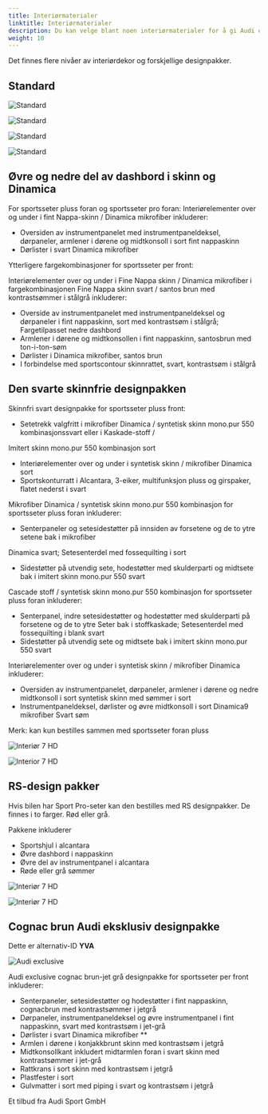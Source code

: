 ```yaml
---
title: Interiørmaterialer
linktitle: Interiørmaterialer
description: Du kan velge blant noen interiørmaterialer for å gi Audi e-tron GT et enda mer ekslusivt utseende.  
weight: 10
---
```


Det finnes flere nivåer av interiørdekor og forskjellige designpakker.

## Standard

![Standard](interior_standard_1.jpg "Standard interiørtrim")

![Standard](interior_standard_2.jpg "Standard interiørtrim")

![Standard](interior_standard_3.jpg "Standard dashbord med syntetisk lær og karboninnlegg")

![Standard](interior_standard_4.jpg "Standard dashbord med syntetisk lær og karboninnlegg")

## Øvre og nedre del av dashbord i skinn og Dinamica

For sportsseter pluss foran og sportsseter pro foran:
Interiørelementer over og under i fint Nappa-skinn / Dinamica mikrofiber inkluderer:

- Oversiden av instrumentpanelet med instrumentpaneldeksel, dørpaneler, armlener i dørene og midtkonsoll i sort fint nappaskinn
- Dørlister i svart Dinamica mikrofiber

Ytterligere fargekombinasjoner for sportsseter per front:

Interiørelementer over og under i Fine Nappa skinn / Dinamica mikrofiber i fargekombinasjonen Fine Nappa skinn svart / santos brun med kontrastsømmer i stålgrå inkluderer:

- Overside av instrumentpanelet med instrumentpaneldeksel og dørpaneler i fint nappaskinn, sort med kontrastsøm i stålgrå; Fargetilpasset nedre dashbord
- Armlener i dørene og midtkonsollen i fint nappaskinn, santosbrun med ton-i-ton-søm
- Dørlister i Dinamica mikrofiber, santos brun
- I forbindelse med sportscontour skinnrattet, svart, kontrastsøm i stålgrå

## Den svarte skinnfrie designpakken

Skinnfri svart designpakke for sportsseter pluss front:

- Setetrekk valgfritt i mikrofiber Dinamica / syntetisk skinn mono.pur 550 kombinasjonssvart eller i Kaskade-stoff /

Imitert skinn mono.pur 550 kombinasjon sort

- Interiørelementer over og under i syntetisk skinn / mikrofiber Dinamica sort
- Sportskonturratt i Alcantara, 3-eiker, multifunksjon pluss og girspaker, flatet nederst i svart

Mikrofiber Dinamica / syntetisk skinn mono.pur 550 kombinasjon for sportsseter pluss foran inkluderer:

- Senterpaneler og setesidestøtter på innsiden av forsetene og de to ytre setene bak i mikrofiber

Dinamica svart; Setesenterdel med fossequilting i sort

- Sidestøtter på utvendig sete, hodestøtter med skulderparti og midtsete bak i imitert skinn mono.pur 550
svart

Cascade stoff / syntetisk skinn mono.pur 550 kombinasjon for sportsseter pluss foran inkluderer:

- Senterpanel, indre setesidestøtter og hodestøtter med skulderparti på forsetene og de to ytre
Seter bak i stoffkaskade; Setesenterdel med fossequilting i blank svart
- Sidestøtter på utvendig sete og midtsete bak i imitert skinn mono.pur 550 svart

Interiørelementer over og under i syntetisk skinn / mikrofiber Dinamica inkluderer:

- Oversiden av instrumentpanelet, dørpaneler, armlener i dørene og nedre midtkonsoll i sort syntetisk skinn
med sømmer i sort
- Instrumentpaneldeksel, dørlister og øvre midtkonsoll i sort Dinamica9 mikrofiber
Svart søm

Merk: kan kun bestilles sammen med sportsseter foran pluss

![Interiør 7 HD](interior_PEH_1.jpg "Skinnfri interiørdesignpakke")

![Interior 7 HD](interior_PEH_2.jpg "Skinnfri interiørdesignpakke")

## RS-design pakker

Hvis bilen har Sport Pro-seter kan den bestilles med RS designpakker. De finnes i to farger. Rød eller grå.

Pakkene inkluderer

- Sportshjul i alcantara
- Øvre dashbord i nappaskinn
- Øvre del av instrumentpanel i alcantara
- Røde eller grå sømmer

![Interiør 7 HD](interior_PEF_1.jpg "RS Designpakke med røde sømmer")

![Interiør 7 HD](interior_PEF_2.jpg "RS Designpakke med røde sømmer")

## Cognac brun Audi eksklusiv designpakke

Dette er alternativ-ID **YVA**

![Audi exclusive](interior_YVA_1.jpg "Cognac brunt interiør. Foto av Auditography")

Audi exclusive cognac brun-jet grå designpakke for sportsseter per front inkluderer:

- Senterpaneler, setesidestøtter og hodestøtter i fint nappaskinn, cognacbrun med kontrastsømmer i jetgrå
- Dørpaneler, instrumentpaneldeksel og øvre instrumentpanel i fint nappaskinn, svart med kontrastsøm i jet-grå
- Dørlister i svart Dinamica mikrofiber **
- Armlen i dørene i konjakkbrunt skinn med kontrastsøm i jetgrå
- Midtkonsollkant inkludert midtarmlen foran i svart skinn med kontrastsømmer i jet-grå
- Rattkrans i sort skinn med kontrastsøm i jetgrå
- Plastfester i sort
- Gulvmatter i sort med piping i svart og kontrastsøm i jetgrå

Et tilbud fra Audi Sport GmbH